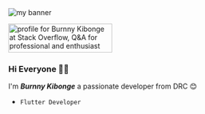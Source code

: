 <img src="https://www.canva.com/design/DAFAN8K1H_k/VEvDIb55uYtzHBIcFzXfoQ/view?utm_content=DAFAN8K1H_k&utm_campaign=designshare&utm_medium=link&utm_source=publishsharelink" alt="my banner">

<a href="https://stackoverflow.com/users/11419314/burnny-kibonge"><img src="https://stackoverflow.com/users/flair/11419314.png?theme=dark" width="208" height="58" alt="profile for Burnny Kibonge at Stack Overflow, Q&amp;A for professional and enthusiast programmers" title="profile for Burnny Kibonge at Stack Overflow, Q&amp;A for professional and enthusiast programmers"></a>

### Hi Everyone 👋🏼

<!-- https://www.canva.com/join/xnj-spc-kqd -->
I'm ***Burnny Kibonge*** a passionate developer from DRC 😊

- `Flutter Developer`
<!-- ## 📊 Github stats
#
[![Burnny Kibonge's GitHub stats](https://github-readme-stats.vercel.app/api?username=byvak&theme=dark&count_private=true&show_icons=true&include_all_commits=true)](https://github.com/byvak) -->

<!--[![Top Langs](https://github-readme-stats.vercel.app/api/top-langs/?username=byvak&layout=compact&langs_count=6&show_icons=true&count_private=true&theme=gotham&bg_color=1E1E1E)](https://github.com/byvak) -->

<!--[![Top Langs](https://github-readme-stats.vercel.app/api/top-langs/
?username=byvak&layout=default&theme=algolia&hide=html,coffeescript)](https://github.com/byvak)-->
<!--
**Byvak/Byvak** is a ✨ _special_ ✨ repository because its `README.md` (this file) appears on your GitHub profile.

Here are some ideas to get you started:

- 🔭 I’m currently working on ...
- 🌱 I’m currently learning ...
- 👯 I’m looking to collaborate on ...
- 🤔 I’m looking for help with ...
- 💬 Ask me about ...
- 📫 How to reach me: ...
- 😄 Pronouns: ...
- ⚡ Fun fact: ...
-->

